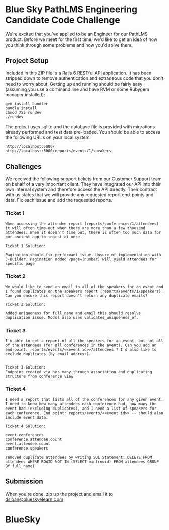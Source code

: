# Blue Sky PathLMS Engineering Candidate Code Challenge

We're excited that you've applied to be an Engineer for our PathLMS product. Before we meet for the first time, we'd like to get an idea of how you think through some problems and how you'd solve them.

## Project Setup

Included in this ZIP file is a Rails 6 RESTful API application. It has been stripped down to remove authentication and extraneous code that you don't need to worry about. Getting up and running should be fairly easy (assuming you use a command line and have RVM or some Rubygem manager installed):

```
gem install bundler
bundle install
chmod 755 rundev
./rundev
```

The project uses sqlite and the database file is provided with migrations already performed and test data pre-loaded. You should be able to access the following URL's on your local system:

```
http://localhost:5000/
http://localhost:5000/reports/events/1/speakers
```

## Challenges

We received the following support tickets from our Customer Support team on behalf of a very important client. They have integrated our API into their own internal system and therefore access the API directly. Their contract with us states that we will provide any requested report end-points and data. Fix each issue and add the requested reports.

### Ticket 1

```
When accessing the attendee report (reports/conferences/1/attendees) it will often time-out when there are more than a few thousand attendees. When it doesn't time out, there is often too much data for our ancient app to ingest at once.

Ticket 1 Solution: 

Pagination should fix performant issue. Unsure of implementation with J-Builder. Pagination added ?page=(number) will yield attendees for specific page
```


### Ticket 2

```
We would like to send an email to all of the speakers for an event and I found duplicates on the speakers report (reports/events/1/speakers). Can you ensure this report doesn't return any duplicate emails?

Ticket 2 Solution: 

Added uniqueness for full_name and email this should resolve duplication issue. Model also uses validates_uniqueness_of.

```

### Ticket 3

```
I'm able to get a report of all the speakers for an event, but not all of the attendees (for all conferences in the event). Can you add an end-point: reports/events/<<event id>>/attendees ? I'd also like to exclude duplicates (by email address).


Ticket 3 Solution:
Endpoint created via has_many through association and duplicating structure from conference view
```

### Ticket 4

```
I need a report that lists all of the conferences for any given event. I need to know how many attendees each conference had, how many the event had (excluding duplicates), and I need a list of speakers for each conference. End point: reports/events/<<event id>> -- should also include event data.

Ticket 4 Solution:

event.conferences
conference.attendee.count
event.attendee.count
conference.speakers

removed duplicate attendees by writing SQL Statement: DELETE FROM attendees WHERE ROWID NOT IN (SELECT min(rowid) FROM attendees GROUP BY full_name)

```

## Submission

When you're done, zip up the project and email it to dsloan@blueskyelearn.com
# BlueSky
